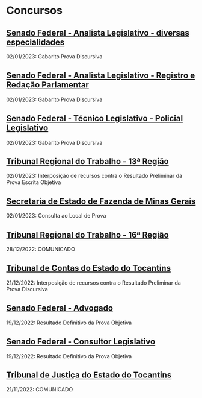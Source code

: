 # Concursos

## [Senado Federal - Analista Legislativo - diversas especialidades](./senado22-1/)
02/01/2023: Gabarito Prova Discursiva

## [Senado Federal - Analista Legislativo - Registro e Redação Parlamentar](./senado22-2/)
02/01/2023: Gabarito Prova Discursiva

## [Senado Federal - Técnico Legislativo - Policial Legislativo](./senado22-5/)
02/01/2023: Gabarito Prova Discursiva

## [Tribunal Regional do Trabalho - 13ª Região](./trt13/)
02/01/2023: Interposição de recursos contra o Resultado Preliminar da Prova Escrita Objetiva

## [Secretaria de Estado de Fazenda de Minas Gerais](./sefmg22/)
02/01/2023: Consulta ao Local de Prova

## [Tribunal Regional do Trabalho - 16ª Região](./trt16/)
28/12/2022: COMUNICADO

## [Tribunal de Contas do Estado do Tocantins](./tceto22/)
21/12/2022: Interposição de recursos contra o Resultado Preliminar da Prova Discursiva

## [Senado Federal - Advogado](./senado22-3/)
19/12/2022: Resultado Definitivo da Prova Objetiva

## [Senado Federal - Consultor Legislativo](./senado22-4/)
19/12/2022: Resultado Definitivo da Prova Objetiva

## [Tribunal de Justiça do Estado do Tocantins](./tjto22/)
21/11/2022: COMUNICADO
